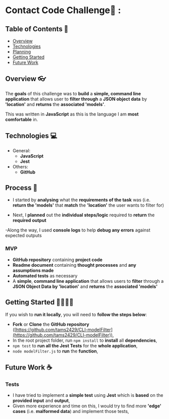 # Contact Code Challenge🤔 :

## Table of Contents 📖

- [Overview](#overview-)
- [Technologies](#technologies-)
- [Planning](#process-)
- [Getting Started](#getting-started-)
- [Future Work](#future-work-)

## Overview 👓

The **goals** of this challenge was to **build** a **simple, command line application** that allows user to **filter through** a **JSON object data** by **'location'** and **returns** the **associated 'models'**.

This was written in **JavaScript** as this is the language I am **most comfortable** in.

## Technologies 💻

- General:
    - **JavaScript**
    - **Jest**
- Others:
    - **GitHub**

## Process 📝
- I started by **analysing** what the **requirements of the task** was (i.e. **return the 'models'** that **match** the **'location'** the user wants to filter for)

- Next, I **planned** out the **individual steps/logic** required to **return** the **required output**

-Along the way, I used **console logs** to help **debug any errors** against expected outputs

### MVP
- **GitHub repository** containing **project code**
- **Readme document** containing **thought processes** and **any assumptions made**
- **Automated tests** as necessary
- A **simple**, **command line application** that allows users to **filter** through a **JSON Object Data by 'location'** and **returns** the **associated 'models'**

## Getting Started 🏃‍♂️🏃‍♀️

If you wish to **run it locally**, you will need to **follow the steps below**:

- **Fork** or **Clone** the **GitHub repository** ([https://github.com/tams2429/CLI-modelFilter](https://github.com/tams2429/CLI-modelFilter)),
- In the root project folder, run `npm install` to **install** all **dependencies**,
- `npm test` to **run all the Jest Tests** for the **whole application**,
- `node modelFilter.js` to **run** the **function**,

## Future Work ☕
### Tests
- I have tried to implement a **simple test** using **Jest** which is **based** on the **provided input** and **output**,
- Given more experience and time on this, I would try to find more **'edge' cases** (i.e. **malformed data**) and implement those tests,



